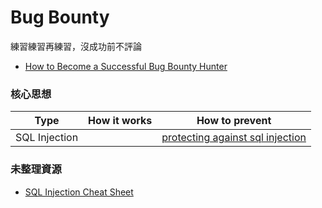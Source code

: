 # Bug Bounty
練習練習再練習，沒成功前不評論

- [How to Become a Successful Bug Bounty Hunter](https://www.hackerone.com/ethical-hacker/how-become-successful-bug-bounty-hunter)

### 核心思想
|Type|How it works|How to prevent|
|---|---|---|
|SQL Injection||[protecting against sql injection](https://www.hacksplaining.com/prevention/sql-injection)|

### 未整理資源
- [SQL Injection Cheat Sheet](https://www.netsparker.com/blog/web-security/sql-injection-cheat-sheet/?utm_source=hacksplaining&utm_medium=post&utm_campaign=articlelink)
